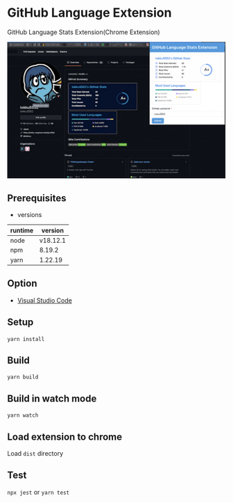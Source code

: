 # GitHub Language Extension

GitHub Language Stats Extension(Chrome Extension)

![](docs/image.png)

## Prerequisites

- versions

| runtime |version|
|--|---|
|node|v18.12.1|
|npm|8.19.2|
|yarn|1.22.19|


## Option

* [Visual Studio Code](https://code.visualstudio.com/)

## Setup

```bash:
yarn install
```

## Build

```bash:
yarn build
```

## Build in watch mode


```bash:
yarn watch
```

## Load extension to chrome

Load `dist` directory

## Test
`npx jest` or `yarn test`

